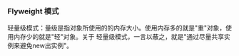 ### Flyweight 模式

轻量级模式：量级是指对象所使用的的内存大小。使用内存多的就是"重"对象，使用内存少的就是"轻"对象。关于
轻量级模式，一言以蔽之，就是"通过尽量共享实例来避免new出实例"。

